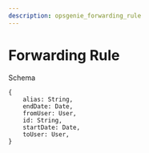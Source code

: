 ```yaml
---
description: opsgenie_forwarding_rule
---
```


# Forwarding Rule

Schema
```
{
	alias: String,
	endDate: Date,
	fromUser: User,
	id: String,
	startDate: Date,
	toUser: User,
}
```
